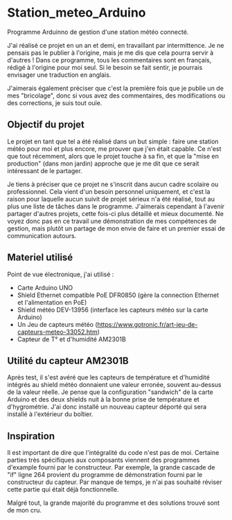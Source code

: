 # Station_meteo_Arduino
Programme Arduinno de gestion d'une station météo connecté.

J'ai réalisé ce projet en un an et demi, en travaillant par intermittence. Je ne pensais pas le publier à l'origine, mais je me dis que cela pourra servir à d'autres !
Dans ce programme, tous les commentaires sont en français, rédigé à l'origine pour moi seul. Si le besoin se fait sentir, je pourrais envisager une traduction en anglais.

J'aimerais également préciser que c'est la première fois que je publie un de mes "bricolage", donc si vous avez des commentaires, des modifications ou des corrections, je suis tout ouïe.

## Objectif du projet
Le projet en tant que tel a été réalisé dans un but simple : faire une station météo pour moi et plus encore, me prouver que j'en était capable.
Ce n'est que tout récemment, alors que le projet touche à sa fin, et que la "mise en production" (dans mon jardin) approche que je me dit que ce serait intéressant de le partager.

Je tiens à préciser que ce projet ne s'inscrit dans aucun cadre scolaire ou professionnel. Cela vient d'un besoin personnel uniquement, et c'est la raison pour laquelle aucun suivit de projet sérieux n'a été réalisé, tout au plus une liste de tâches dans le programme. J'aimerais cependant à l'avenir partager d'autres projets, cette fois-ci plus détaillé et mieux documenté.
Ne voyez donc pas en ce travail une démonstration de mes compétences de gestion, mais plutôt un partage de mon envie de faire et un premier essai de communication autours.

## Materiel utilisé
Point de vue électronique, j'ai utilisé :
- Carte Arduino UNO
- Shield Ethernet compatible PoE DFR0850 (gère la connection Ethernet et l'alimentation en PoE)
- Shield météo DEV-13956 (interface les capteurs météo sur la carte Arduino)
- Un Jeu de capteurs météo (https://www.gotronic.fr/art-jeu-de-capteurs-meteo-33052.htm)
- Capteur de T° et d'humidité AM2301B

## Utilité du capteur AM2301B
Après test, il s'est avéré que les capteurs de température et d'humidité intégrés au shield météo donnaient une valeur erronée, souvent au-dessus de la valeur réelle. Je pense que la configuration "sandwich" de la carte Arduino et des deux shields nuit à la bonne prise de température et d'hygrométrie. J'ai donc installé un nouveau capteur déporté qui sera installé à l'extérieur du boîtier.

## Inspiration 
Il est important de dire que l'intégralité du code n'est pas de moi. Certaine parties très spécifiques aux composants viennent des programmes d'example fourni par le constructeur.
Par exemple, la grande cascade de "if" ligne 264 provient du programme de démonstration fourni par le constructeur du capteur. Par manque de temps, je n'ai pas souhaité réviser cette partie qui était déjà fonctionnelle.

Malgré tout, la grande majorité du programme et des solutions trouvé sont de mon cru.
